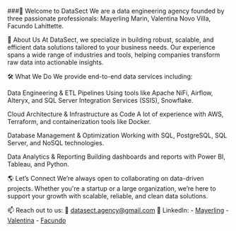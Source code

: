 ###👋 Welcome to DataSect
We are a data engineering agency founded by three passionate professionals: Mayerling Marin, Valentina Novo Villa, Facundo Lahittette.

💼 About Us
At DataSect, we specialize in building robust, scalable, and efficient data solutions tailored to your business needs. Our experience spans a wide range of industries and tools, helping companies transform raw data into actionable insights.

🛠️ What We Do
We provide end-to-end data services including:

Data Engineering & ETL Pipelines
Using tools like Apache NiFi, Airflow, Alteryx, and SQL Server Integration Services (SSIS), Snowflake.

Cloud Architecture & Infrastructure as Code
A lot of experience with AWS, Terraform, and containerization tools like Docker.

Database Management & Optimization
Working with SQL, PostgreSQL, SQL Server, and NoSQL technologies.

Data Analytics & Reporting
Building dashboards and reports with Power BI, Tableau, and Python.

🌎 Let’s Connect
We’re always open to collaborating on data-driven projects. Whether you're a startup or a large organization, we’re here to support your growth with scalable, reliable, and clean data solutions.

📫 Reach out to us:
📧 datasect.agency@gmail.com
🔗 LinkedIn:
    - [Mayerling](https://www.linkedin.com/in/mayerling-mar%C3%ADn-246867171)
    - [Valentina](https://www.linkedin.com/in/valentina-novo-villa)
    - [Facundo](https://www.linkedin.com/in/flahittette)

